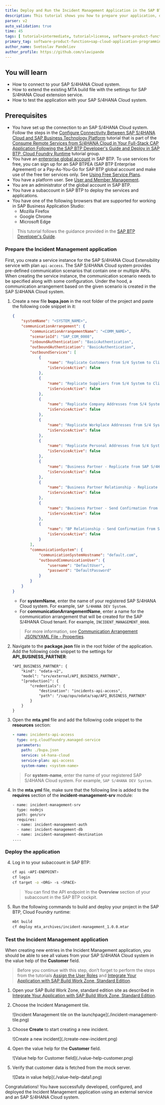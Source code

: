 ```yaml
---
title: Deploy and Run the Incident Management Application in the SAP BTP, Cloud Foundry Runtime with SAP S/4HANA Cloud Backend
description: This tutorial shows you how to prepare your application, deploy it as Multitarget Application (MTA), and test it with SAP S/4HANA Cloud connectivity.
parser: v2
auto_validation: true
time: 45
tags: [ tutorial>intermediate, tutorial>license, software-product-function>sap-cloud-application-programming-model, programming-tool>node-js, software-product>sap-business-technology-platform]
primary_tag: software-product-function>sap-cloud-application-programming-model
author_name: Svetoslav Pandeliev
author_profile: https://github.com/slavipande
---
```


## You will learn

- How to connect to your SAP S/4HANA Cloud system.
- How to extend the existing MTA build file with the settings for SAP S/4HANA Cloud extension service.
- How to test the application with your SAP S/4HANA Cloud system.

## Prerequisites

- You have set up the connection to an SAP S/4HANA Cloud system. Follow the steps in the [Configure Connectivity Between SAP S/4HANA Cloud and SAP Business Technology Platform](remote-service-configure-connectivity) tutorial that is part of the [Consume Remote Services from S/4HANA Cloud in Your Full-Stack CAP Application Following the SAP BTP Developer's Guide and Deploy in SAP BTP, Cloud Foundry Runtime](https://developers.sap.com/group.sap-s4hana-consume-remote-services.html) tutorial group. 
- You have an [enterprise global account](https://help.sap.com/docs/btp/sap-business-technology-platform/getting-global-account#loiod61c2819034b48e68145c45c36acba6e) in SAP BTP. To use services for free, you can sign up for an SAP BTPEA (SAP BTP Enterprise Agreement) or a Pay-As-You-Go for SAP BTP global account and make use of the free tier services only. See [Using Free Service Plans](https://help.sap.com/docs/btp/sap-business-technology-platform/using-free-service-plans?version=Cloud).
- You have a platform user. See [User and Member Management](https://help.sap.com/docs/btp/sap-business-technology-platform/user-and-member-management).
- You are an administrator of the global account in SAP BTP.
- You have a subaccount in SAP BTP to deploy the services and applications.
- You have one of the following browsers that are supported for working in SAP Business Application Studio:
    - Mozilla Firefox
    - Google Chrome
    - Microsoft Edge

> This tutorial follows the guidance provided in the [SAP BTP Developer's Guide](https://help.sap.com/docs/btp/btp-developers-guide/what-is-btp-developers-guide).

### Prepare the Incident Management application

First, you create a service instance for the SAP S/4HANA Cloud Extensibility service with plan `api-access`. The SAP S/4HANA Cloud system provides pre-defined communication scenarios that contain one or multiple APIs. When creating the service instance, the communication scenario needs to be specified along with some configuration. Under the hood, a communication arrangement based on the given scenario is created in the SAP S/4HANA Cloud system.

1. Create a new file **bupa.json** in the root folder of the project and paste the following code snippet in it:

    ```json
    {
        "systemName": "<SYSTEM_NAME>",
        "communicationArrangement": {
            "communicationArrangementName": "<COMM_NAME>",
            "scenarioId": "SAP_COM_0008",
            "inboundAuthentication": "BasicAuthentication",
            "outboundAuthentication": "BasicAuthentication",
            "outboundServices": [
                {
                    "name": "Replicate Customers from S/4 System to Client",
                    "isServiceActive": false
                },
                {
                    "name": "Replicate Suppliers from S/4 System to Client",
                    "isServiceActive": false
                },
                {
                    "name": "Replicate Company Addresses from S/4 System to Client",
                    "isServiceActive": false
                },
                {
                    "name": "Replicate Workplace Addresses from S/4 System to Client",
                    "isServiceActive": false
                },
                {
                    "name": "Replicate Personal Addresses from S/4 System to Client",
                    "isServiceActive": false
                },
                {
                    "name": "Business Partner - Replicate from SAP S/4HANA Cloud to Client",
                    "isServiceActive": false
                },
                {
                    "name": "Business Partner Relationship - Replicate from SAP S/4HANA Cloud to Client",
                    "isServiceActive": false
                },
                {
                    "name": "Business Partner - Send Confirmation from SAP S/4HANA Cloud to Client",
                    "isServiceActive": false
                },
                {
                    "name": "BP Relationship - Send Confirmation from SAP S/4HANA Cloud to Client",
                    "isServiceActive": false
                }
            ],
            "communicationSystem": {
                "communicationSystemHostname": "default.com",
                "outboundCommunicationUser": {
                    "username": "DefaultUser",
                    "password": "DefaultPassword"
                }
            }
        }
    }
    ```

     - For **systemName**, enter the name of your registered SAP S/4HANA Cloud system. For example, `SAP S/4HANA DEV System`.
     - For **communicationArrangementName**, enter a name for the communication arrangement that will be created for the SAP S/4HANA Cloud tenant. For example, `INCIDENT_MANAGEMENT_0008`.


    > For more information, see [Communication Arrangement JSON/YAML File - Properties](https://help.sap.com/viewer/65de2977205c403bbc107264b8eccf4b/Cloud/en-US/553a4c6b98be4c1ba7d1dfa0e9df8669.html).

2.  Navigate to the **package.json** file in the root folder of the application. Add the following code snippet to the settings for **API_BUSINESS_PARTNER**:

    ```json[4-9]
    "API_BUSINESS_PARTNER": {
        "kind": "odata-v2",
        "model": "srv/external/API_BUSINESS_PARTNER",
        "[production]": {
            "credentials": {
                "destination": "incidents-api-access",
                "path": "/sap/opu/odata/sap/API_BUSINESS_PARTNER"
            }
        }
    }
    ```
    <!-- If you are deploying to Cloud Foundry, the **destination** is `incidents-api-access`. For Kyma, the **destination** is `incident-management-s4-hana-cloud`. -->


2. Open the **mta.yml** file and add the following code snippet to the **resources** section:

    ```yaml
    - name: incidents-api-access
      type: org.cloudfoundry.managed-service  
      parameters:
        path: ./bupa.json
        service: s4-hana-cloud
        service-plan: api-access
        system-name: <system-name>
    ```

    > For **system-name**, enter the name of your registered SAP S/4HANA Cloud system. For example, `SAP S/4HANA DEV System`.

4. In the **mta.yml** file, make sure that the following line is added to the **requires** section of the **incident-management-srv** module:
   
    ```yaml[7]
    - name: incident-management-srv
      type: nodejs
      path: gen/srv
      requires:
      - name: incident-management-auth
      - name: incident-management-db
      - name: incident-management-destination
    ....
    ```


### Deploy the application

4. Log in to your subaccount in SAP BTP:

    ```bash
    cf api <API-ENDPOINT>
    cf login
    cf target -o <ORG> -s <SPACE>
    ```

    > You can find the API endpoint in the **Overview** section of your subaccount in the SAP BTP cockpit.

5. Run the following commands to build and deploy your project in the SAP BTP, Cloud Foundry runtime:

    ```bash
    mbt build
    cf deploy mta_archives/incident-management_1.0.0.mtar 
    ```
   

### Test the Incident Management application

When creating new entries in the Incident Management application, you should be able to see all values from your SAP S/4HANA Cloud system in the value help of the **Customer** field.

> Before you continue with this step, don’t forget to perform the steps from the tutorials [Assign the User Roles](https://developers.sap.com/tutorials/user-role-assignment.html) and [Integrate Your Application with SAP Build Work Zone, Standard Edition](https://developers.sap.com/tutorials/integrate-with-work-zone.html).

1. Open your SAP Build Work Zone, standard edition site as described in [Integrate Your Application with SAP Build Work Zone, Standard Edition](https://developers.sap.com/tutorials/integrate-with-work-zone.html).

6. Choose the Incident Management tile.

    <!-- border; size:540px --> ![Incident Management tile on the launchpage](./incident-management-tile.png)

9. Choose **Create** to start creating a new incident.
  
    <!-- border; size:540px --> ![Create a new incident](./create-new-incident.png)

11. Open the value help for the **Customer** field. 

    <!-- border; size:540px --> ![Value help for Customer field](./value-help-customer.png)

12. Verify that customer data is fetched from the mock server. 

    <!-- border; size:540px --> ![Data in value help](./value-help-data1.png)


Congratulations! You have successfully developed, configured, and deployed the Incident Management application using an external service and an SAP S/4HANA Cloud system.